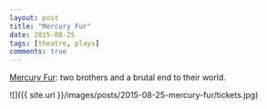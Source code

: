 ```yaml
---
layout: post
title: "Mercury Fur"
date: 2015-08-25
tags: [theatre, plays]
comments: true
---
```

[Mercury Fur](http://www.thenewgroup.org/mercury-fur.html): two brothers and a brutal end to their world.

![]({{ site.url }}/images/posts/2015-08-25-mercury-fur/tickets.jpg)

